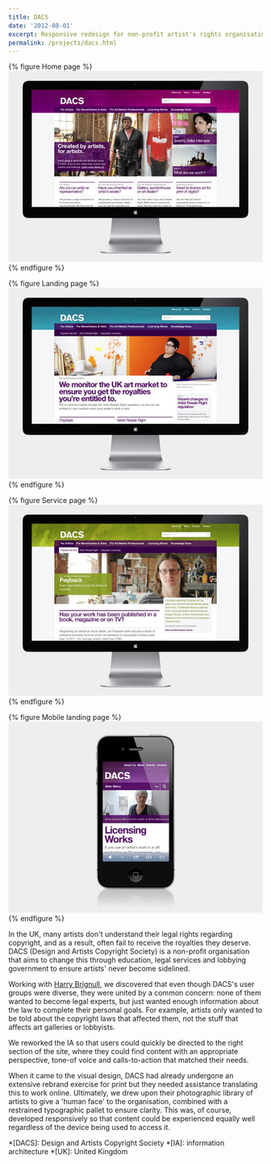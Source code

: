 ```yaml
---
title: DACS
date: '2012-08-01'
excerpt: Responsive redesign for non-profit artist's rights organisation.
permalink: /projects/dacs.html
---
```

{% figure Home page %}
![](/assets/images/projects/dacs/0.jpg)
{% endfigure %}

{% figure Landing page %}
![](/assets/images/projects/dacs/1.jpg)
{% endfigure %}

{% figure Service page %}
![](/assets/images/projects/dacs/2.jpg)
{% endfigure %}

{% figure Mobile landing page %}
![](/assets/images/projects/dacs/3.jpg)
{% endfigure %}

In the UK, many artists don't understand their legal rights regarding copyright, and as a result, often fail to receive the royalties they deserve. DACS (Design and Artists Copyright Society) is a non-profit organisation that aims to change this through education, legal services and lobbying government to ensure artists' never become sidelined.

Working with [Harry Brignull][1], we discovered that even though DACS's user groups were diverse, they were united by a common concern: none of them wanted to become legal experts, but just wanted enough information about the law to complete their personal goals. For example, artists only wanted to be told about the copyright laws that affected them, not the stuff that affects art galleries or lobbyists.

We reworked the IA so that users could quickly be directed to the right section of the site, where they could find content with an appropriate perspective, tone-of voice and calls-to-action that matched their needs.

When it came to the visual design, DACS had already undergone an extensive rebrand exercise for print but they needed assistance translating this to work online. Ultimately, we drew upon their photographic library of artists to give a 'human face' to the organisation, combined with a restrained typographic pallet to ensure clarity. This was, of course, developed responsively so that content could be experienced equally well regardless of the device being used to access it.

[1]: http://clearleft.com/is/harry-brignull/

*[DACS]: Design and Artists Copyright Society
*[IA]: information architecture
*[UK]: United Kingdom